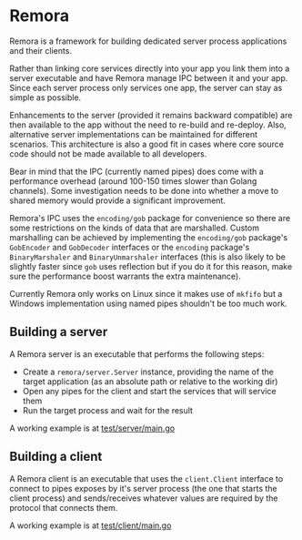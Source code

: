 # Remora

Remora is a framework for building dedicated server process applications and their clients.

Rather than linking core services directly into your app you link them into a server executable and have Remora manage IPC between it and your app. Since each server process only services one app, the server can stay as simple as possible.

Enhancements to the server (provided it remains backward compatible) are then available to the app without the need to re-build and re-deploy. Also, alternative server implementations can be maintained for different scenarios. This architecture is also a good fit in cases where core source code should not be made available to all developers.

Bear in mind that the IPC (currently named pipes) does come with a performance overhead (around 100-150 times slower than Golang channels). Some investigation needs to be done into whether a move to shared memory would provide a significant improvement.

Remora's IPC uses the `encoding/gob` package for convenience so there are some restrictions on the kinds of data that are marshalled. Custom marshalling can be achieved by implementing the `encoding/gob` package's `GobEncoder` and `GobDecoder` interfaces or the `encoding` package's `BinaryMarshaler` and `BinaryUnmarshaler` interfaces (this is also likely to be slightly faster since `gob` uses reflection but if you do it for this reason, make sure the performance boost warrants the extra maintenance).

Currently Remora only works on Linux since it makes use of `mkfifo` but a Windows implementation using named pipes shouldn't be too much work.

## Building a server

A Remora server is an executable that performs the following steps:
* Create a `remora/server.Server` instance, providing the name of the target application (as an absolute path or relative to the working dir)
* Open any pipes for the client and start the services that will service them
* Run the target process and wait for the result

A working example is at [test/server/main.go](test/server/main.go)

## Building a client

A Remora client is an executable that uses the `client.Client` interface to connect to pipes exposes by it's server process (the one that starts the client process) and sends/receives whatever values are required by the protocol that connects them.

A working example is at [test/client/main.go](test/client/main.go)
